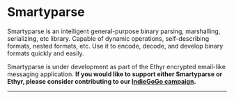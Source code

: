 # Smartyparse

Smartyparse is an intelligent general-purpose binary parsing, marshalling, serializing, etc library. Capable of dynamic operations, self-describing formats, nested formats, etc. Use it to encode, decode, and develop binary formats quickly and easily.

Smartyparse is under development as part of the Ethyr encrypted email-like messaging application. **If you would like to support either Smartyparse or Ethyr, please consider contributing to our [IndieGoGo campaign](https://www.indiegogo.com/projects/ethyr-modern-encrypted-email).**

-------------


